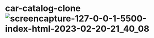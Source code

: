 # car-catalog-clone![screencapture-127-0-0-1-5500-index-html-2023-02-20-21_40_08](https://user-images.githubusercontent.com/119711762/220226128-c2291299-c378-43ac-ab01-dcb5764eabac.png)
